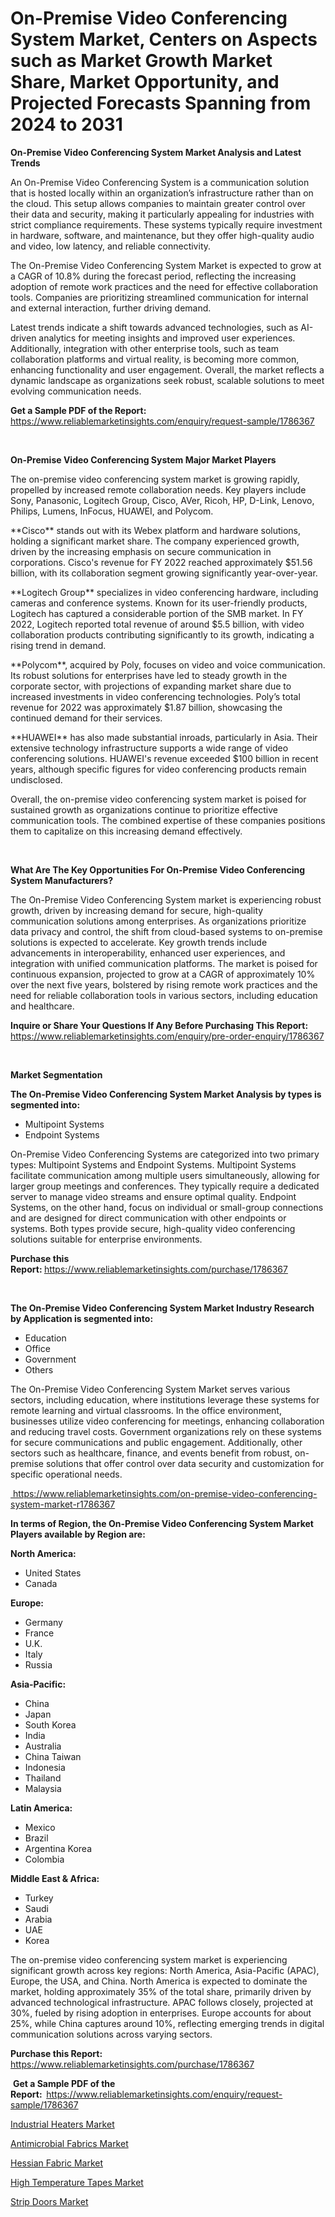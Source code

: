 <p><h1>On-Premise Video Conferencing System Market, Centers on Aspects such as Market Growth Market Share, Market Opportunity, and Projected Forecasts Spanning from 2024 to 2031</h1></p><p><strong>On-Premise Video Conferencing System Market Analysis and Latest Trends</strong></p>
<p><p>An On-Premise Video Conferencing System is a communication solution that is hosted locally within an organization’s infrastructure rather than on the cloud. This setup allows companies to maintain greater control over their data and security, making it particularly appealing for industries with strict compliance requirements. These systems typically require investment in hardware, software, and maintenance, but they offer high-quality audio and video, low latency, and reliable connectivity.</p><p>The On-Premise Video Conferencing System Market is expected to grow at a CAGR of 10.8% during the forecast period, reflecting the increasing adoption of remote work practices and the need for effective collaboration tools. Companies are prioritizing streamlined communication for internal and external interaction, further driving demand. </p><p>Latest trends indicate a shift towards advanced technologies, such as AI-driven analytics for meeting insights and improved user experiences. Additionally, integration with other enterprise tools, such as team collaboration platforms and virtual reality, is becoming more common, enhancing functionality and user engagement. Overall, the market reflects a dynamic landscape as organizations seek robust, scalable solutions to meet evolving communication needs.</p></p>
<p><strong>Get a Sample PDF of the Report:&nbsp;</strong> <a href="https://www.reliablemarketinsights.com/enquiry/request-sample/1786367?utm_campaign=1405&utm_medium=2&utm_source=Github&utm_content=ia&utm_term=09102024&utm_id=on-premise-video-conferencing-system">https://www.reliablemarketinsights.com/enquiry/request-sample/1786367</a></p>
<p>&nbsp;</p>
<p><strong>On-Premise Video Conferencing System Major Market Players</strong></p>
<p><p>The on-premise video conferencing system market is growing rapidly, propelled by increased remote collaboration needs. Key players include Sony, Panasonic, Logitech Group, Cisco, AVer, Ricoh, HP, D-Link, Lenovo, Philips, Lumens, InFocus, HUAWEI, and Polycom.</p><p>**Cisco** stands out with its Webex platform and hardware solutions, holding a significant market share. The company experienced growth, driven by the increasing emphasis on secure communication in corporations. Cisco's revenue for FY 2022 reached approximately $51.56 billion, with its collaboration segment growing significantly year-over-year.</p><p>**Logitech Group** specializes in video conferencing hardware, including cameras and conference systems. Known for its user-friendly products, Logitech has captured a considerable portion of the SMB market. In FY 2022, Logitech reported total revenue of around $5.5 billion, with video collaboration products contributing significantly to its growth, indicating a rising trend in demand.</p><p>**Polycom**, acquired by Poly, focuses on video and voice communication. Its robust solutions for enterprises have led to steady growth in the corporate sector, with projections of expanding market share due to increased investments in video conferencing technologies. Poly’s total revenue for 2022 was approximately $1.87 billion, showcasing the continued demand for their services.</p><p>**HUAWEI** has also made substantial inroads, particularly in Asia. Their extensive technology infrastructure supports a wide range of video conferencing solutions. HUAWEI's revenue exceeded $100 billion in recent years, although specific figures for video conferencing products remain undisclosed.</p><p>Overall, the on-premise video conferencing system market is poised for sustained growth as organizations continue to prioritize effective communication tools. The combined expertise of these companies positions them to capitalize on this increasing demand effectively.</p></p>
<p>&nbsp;</p>
<p><strong>What Are The Key Opportunities For On-Premise Video Conferencing System Manufacturers?</strong></p>
<p><p>The On-Premise Video Conferencing System market is experiencing robust growth, driven by increasing demand for secure, high-quality communication solutions among enterprises. As organizations prioritize data privacy and control, the shift from cloud-based systems to on-premise solutions is expected to accelerate. Key growth trends include advancements in interoperability, enhanced user experiences, and integration with unified communication platforms. The market is poised for continuous expansion, projected to grow at a CAGR of approximately 10% over the next five years, bolstered by rising remote work practices and the need for reliable collaboration tools in various sectors, including education and healthcare.</p></p>
<p><strong>Inquire or Share Your Questions If Any Before Purchasing This Report:</strong> <a href="https://www.reliablemarketinsights.com/enquiry/pre-order-enquiry/1786367?utm_campaign=1405&utm_medium=2&utm_source=Github&utm_content=ia&utm_term=09102024&utm_id=on-premise-video-conferencing-system">https://www.reliablemarketinsights.com/enquiry/pre-order-enquiry/1786367</a></p>
<p>&nbsp;</p>
<p><strong>Market Segmentation</strong></p>
<p><strong>The On-Premise Video Conferencing System Market Analysis by types is segmented into:</strong></p>
<p><ul><li>Multipoint Systems</li><li>Endpoint Systems</li></ul></p>
<p><p>On-Premise Video Conferencing Systems are categorized into two primary types: Multipoint Systems and Endpoint Systems. Multipoint Systems facilitate communication among multiple users simultaneously, allowing for larger group meetings and conferences. They typically require a dedicated server to manage video streams and ensure optimal quality. Endpoint Systems, on the other hand, focus on individual or small-group connections and are designed for direct communication with other endpoints or systems. Both types provide secure, high-quality video conferencing solutions suitable for enterprise environments.</p></p>
<p><strong>Purchase this Report:&nbsp;</strong><a href="https://www.reliablemarketinsights.com/purchase/1786367?utm_campaign=1405&utm_medium=2&utm_source=Github&utm_content=ia&utm_term=09102024&utm_id=on-premise-video-conferencing-system">https://www.reliablemarketinsights.com/purchase/1786367</a></p>
<p>&nbsp;</p>
<p><strong>The On-Premise Video Conferencing System Market Industry Research by Application is segmented into:</strong></p>
<p><ul><li>Education</li><li>Office</li><li>Government</li><li>Others</li></ul></p>
<p><p>The On-Premise Video Conferencing System Market serves various sectors, including education, where institutions leverage these systems for remote learning and virtual classrooms. In the office environment, businesses utilize video conferencing for meetings, enhancing collaboration and reducing travel costs. Government organizations rely on these systems for secure communications and public engagement. Additionally, other sectors such as healthcare, finance, and events benefit from robust, on-premise solutions that offer control over data security and customization for specific operational needs.</p></p>
<p><a href="https://www.reliablemarketinsights.com/on-premise-video-conferencing-system-market-r1786367?utm_campaign=1405&utm_medium=2&utm_source=Github&utm_content=ia&utm_term=09102024&utm_id=on-premise-video-conferencing-system">&nbsp;https://www.reliablemarketinsights.com/on-premise-video-conferencing-system-market-r1786367</a></p>
<p><strong>In terms of Region, the On-Premise Video Conferencing System Market Players available by Region are:</strong></p>
<p>
    <p> <strong> North America: </strong>
        <ul>
            <li>United States</li>
            <li>Canada</li>
        </ul>
        </p> 
    <p> <strong> Europe: </strong>
        <ul>
            <li>Germany</li>
            <li>France</li>
            <li>U.K.</li>
            <li>Italy</li>
            <li>Russia</li>
        </ul>
        </p> 
    <p> <strong> Asia-Pacific: </strong>
        <ul>
            <li>China</li>
            <li>Japan</li>
            <li>South Korea</li>
            <li>India</li>
            <li>Australia</li>
            <li>China Taiwan</li>
            <li>Indonesia</li>
            <li>Thailand</li>
            <li>Malaysia</li>
        </ul>
        </p> 
    <p> <strong> Latin America: </strong>
        <ul>
            <li>Mexico</li>
            <li>Brazil</li>
            <li>Argentina Korea</li>
            <li>Colombia</li>
        </ul>
        </p> 
    <p> <strong> Middle East & Africa: </strong>
        <ul>
            <li>Turkey</li>
            <li>Saudi</li>
            <li>Arabia</li>
            <li>UAE</li>
            <li>Korea</li>
        </ul>
    </p>
    </p>
<p><p>The on-premise video conferencing system market is experiencing significant growth across key regions: North America, Asia-Pacific (APAC), Europe, the USA, and China. North America is expected to dominate the market, holding approximately 35% of the total share, primarily driven by advanced technological infrastructure. APAC follows closely, projected at 30%, fueled by rising adoption in enterprises. Europe accounts for about 25%, while China captures around 10%, reflecting emerging trends in digital communication solutions across varying sectors.</p></p>
<p><strong>Purchase this Report: </strong><a href="https://www.reliablemarketinsights.com/purchase/1786367?utm_campaign=1405&utm_medium=2&utm_source=Github&utm_content=ia&utm_term=09102024&utm_id=on-premise-video-conferencing-system">https://www.reliablemarketinsights.com/purchase/1786367</a></p>
<p>&nbsp;<strong>Get a Sample PDF of the Report:&nbsp;&nbsp;</strong><a href="https://www.reliablemarketinsights.com/enquiry/request-sample/1786367?utm_campaign=1405&utm_medium=2&utm_source=Github&utm_content=ia&utm_term=09102024&utm_id=on-premise-video-conferencing-system">https://www.reliablemarketinsights.com/enquiry/request-sample/1786367</a></p>
<p><strong></strong></p>
<p><p><a href="https://www.linkedin.com/pulse/insights-industrial-heaters-market-size-which-expanding-123-f9wlf?utm_campaign=1405&utm_medium=2&utm_source=Github&utm_content=ia&utm_term=09102024&utm_id=on-premise-video-conferencing-system">Industrial Heaters Market</a></p><p><a href="https://www.linkedin.com/pulse/in-depth-analysis-global-antimicrobial-fabrics-market-scope-gwpoe?trackingId=veHLNyZlSJiVnvVO%2B2IsBQ%3D%3D&utm_campaign=1405&utm_medium=2&utm_source=Github&utm_content=ia&utm_term=09102024&utm_id=on-premise-video-conferencing-system">Antimicrobial Fabrics Market</a></p><p><a href="https://www.linkedin.com/pulse/hessian-fabric-market-investigation-industry-evolution-forecast-zjqbe?utm_campaign=1405&utm_medium=2&utm_source=Github&utm_content=ia&utm_term=09102024&utm_id=on-premise-video-conferencing-system">Hessian Fabric Market</a></p><p><a href="https://www.linkedin.com/pulse/global-high-temperature-tapes-market-projected-grow-cagr-41-rhrfe?trackingId=2OQ0IAxFRG%2BpSU38XdxeSA%3D%3D&utm_campaign=1405&utm_medium=2&utm_source=Github&utm_content=ia&utm_term=09102024&utm_id=on-premise-video-conferencing-system">High Temperature Tapes Market</a></p><p><a href="https://www.linkedin.com/pulse/what-current-future-prospects-strip-doors-market-analysis-directions-b2jpc?trackingId=OSuC5QfpRz2nWH%2FkSaYIsA%3D%3D&utm_campaign=1405&utm_medium=2&utm_source=Github&utm_content=ia&utm_term=09102024&utm_id=on-premise-video-conferencing-system">Strip Doors Market</a></p></p>